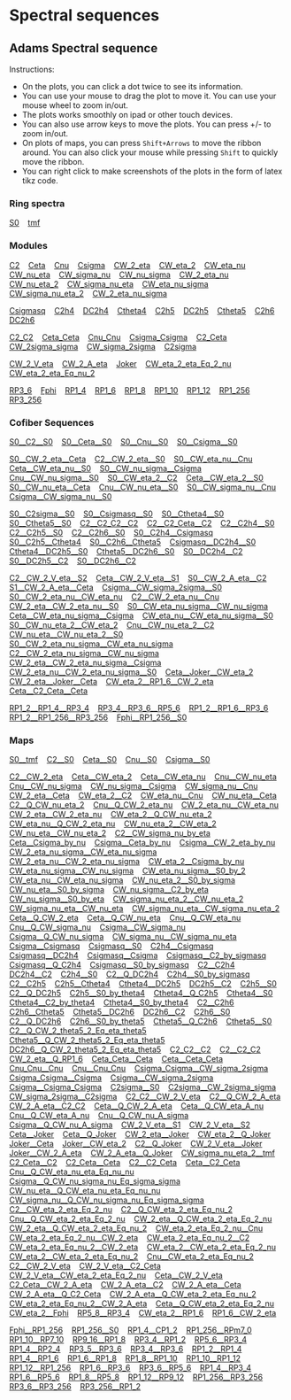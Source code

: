 # Spectral sequences
## Adams Spectral sequence
Instructions: 
* On the plots, you can click a dot twice to see its information. 
* You can use your mouse to drag the plot to move it. You can use your mouse wheel to zoom in/out.
* The plots works smoothly on ipad or other touch devices.
* You can also use arrow keys to move the plots. You can press +/- to zoom in/out.
* On plots of maps, you can press `Shift+Arrows` to move the ribbon around. You can also click your mouse while pressing `Shift` to quickly move the ribbon.
* You can right click to make screenshots of the plots in the form of latex tikz code.
### Ring spectra
[S0](plot.html?diagram=kervaire-49&data=S0)&nbsp;&nbsp;&nbsp;
[tmf](plot.html?diagram=kervaire-49&data=tmf)&nbsp;&nbsp;&nbsp;

### Modules
[C2](plot.html?diagram=kervaire-49&data=C2)&nbsp;&nbsp;&nbsp;
[Ceta](plot.html?diagram=kervaire-49&data=Ceta)&nbsp;&nbsp;&nbsp;
[Cnu](plot.html?diagram=kervaire-49&data=Cnu)&nbsp;&nbsp;&nbsp;
[Csigma](plot.html?diagram=kervaire-49&data=Csigma)&nbsp;&nbsp;&nbsp;
[CW_2_eta](plot.html?diagram=kervaire-49&data=CW_2_eta)&nbsp;&nbsp;&nbsp;
[CW_eta_2](plot.html?diagram=kervaire-49&data=CW_eta_2)&nbsp;&nbsp;&nbsp;
[CW_eta_nu](plot.html?diagram=kervaire-49&data=CW_eta_nu)&nbsp;&nbsp;&nbsp;
[CW_nu_eta](plot.html?diagram=kervaire-49&data=CW_nu_eta)&nbsp;&nbsp;&nbsp;
[CW_sigma_nu](plot.html?diagram=kervaire-49&data=CW_sigma_nu)&nbsp;&nbsp;&nbsp;
[CW_nu_sigma](plot.html?diagram=kervaire-49&data=CW_nu_sigma)&nbsp;&nbsp;&nbsp;
[CW_2_eta_nu](plot.html?diagram=kervaire-49&data=CW_2_eta_nu)&nbsp;&nbsp;&nbsp;
[CW_nu_eta_2](plot.html?diagram=kervaire-49&data=CW_nu_eta_2)&nbsp;&nbsp;&nbsp;
[CW_sigma_nu_eta](plot.html?diagram=kervaire-49&data=CW_sigma_nu_eta)&nbsp;&nbsp;&nbsp;
[CW_eta_nu_sigma](plot.html?diagram=kervaire-49&data=CW_eta_nu_sigma)&nbsp;&nbsp;&nbsp;
[CW_sigma_nu_eta_2](plot.html?diagram=kervaire-49&data=CW_sigma_nu_eta_2)&nbsp;&nbsp;&nbsp;
[CW_2_eta_nu_sigma](plot.html?diagram=kervaire-49&data=CW_2_eta_nu_sigma)&nbsp;&nbsp;&nbsp;

[Csigmasq](plot.html?diagram=kervaire-49&data=Csigmasq)&nbsp;&nbsp;&nbsp;
[C2h4](plot.html?diagram=kervaire-49&data=C2h4)&nbsp;&nbsp;&nbsp;
[DC2h4](plot.html?diagram=kervaire-49&data=DC2h4)&nbsp;&nbsp;&nbsp;
[Ctheta4](plot.html?diagram=kervaire-49&data=Ctheta4)&nbsp;&nbsp;&nbsp;
[C2h5](plot.html?diagram=kervaire-49&data=C2h5)&nbsp;&nbsp;&nbsp;
[DC2h5](plot.html?diagram=kervaire-49&data=DC2h5)&nbsp;&nbsp;&nbsp;
[Ctheta5](plot.html?diagram=kervaire-49&data=Ctheta5)&nbsp;&nbsp;&nbsp;
[C2h6](plot.html?diagram=kervaire-49&data=C2h6)&nbsp;&nbsp;&nbsp;
[DC2h6](plot.html?diagram=kervaire-49&data=DC2h6)&nbsp;&nbsp;&nbsp;

[C2_C2](plot.html?diagram=kervaire-49&data=C2_C2)&nbsp;&nbsp;&nbsp;
[Ceta_Ceta](plot.html?diagram=kervaire-49&data=Ceta_Ceta)&nbsp;&nbsp;&nbsp;
[Cnu_Cnu](plot.html?diagram=kervaire-49&data=Cnu_Cnu)&nbsp;&nbsp;&nbsp;
[Csigma_Csigma](plot.html?diagram=kervaire-49&data=Csigma_Csigma)&nbsp;&nbsp;&nbsp;
[C2_Ceta](plot.html?diagram=kervaire-49&data=C2_Ceta)&nbsp;&nbsp;&nbsp;
[CW_2sigma_sigma](plot.html?diagram=kervaire-49&data=CW_2sigma_sigma)&nbsp;&nbsp;&nbsp;
[CW_sigma_2sigma](plot.html?diagram=kervaire-49&data=CW_sigma_2sigma)&nbsp;&nbsp;&nbsp;
[C2sigma](plot.html?diagram=kervaire-49&data=C2sigma)&nbsp;&nbsp;&nbsp;

[CW_2_V_eta](plot.html?diagram=kervaire-49&data=CW_2_V_eta)&nbsp;&nbsp;&nbsp;
[CW_2_A_eta](plot.html?diagram=kervaire-49&data=CW_2_A_eta)&nbsp;&nbsp;&nbsp;
[Joker](plot.html?diagram=kervaire-49&data=Joker)&nbsp;&nbsp;&nbsp;
[CW_eta_2_eta_Eq_2_nu](plot.html?diagram=kervaire-49&data=CW_eta_2_eta_Eq_2_nu)&nbsp;&nbsp;&nbsp;
[CW_eta_2_eta_Eq_nu_2](plot.html?diagram=kervaire-49&data=CW_eta_2_eta_Eq_nu_2)&nbsp;&nbsp;&nbsp;

[RP3_6](plot.html?diagram=kervaire-49&data=RP3_6)&nbsp;&nbsp;&nbsp;
[Fphi](plot.html?diagram=kervaire-49&data=Fphi)&nbsp;&nbsp;&nbsp;
[RP1_4](plot.html?diagram=kervaire-49&data=RP1_4)&nbsp;&nbsp;&nbsp;
[RP1_6](plot.html?diagram=kervaire-49&data=RP1_6)&nbsp;&nbsp;&nbsp;
[RP1_8](plot.html?diagram=kervaire-49&data=RP1_8)&nbsp;&nbsp;&nbsp;
[RP1_10](plot.html?diagram=kervaire-49&data=RP1_10)&nbsp;&nbsp;&nbsp;
[RP1_12](plot.html?diagram=kervaire-49&data=RP1_12)&nbsp;&nbsp;&nbsp;
[RP1_256](plot.html?diagram=kervaire-49&data=RP1_256)&nbsp;&nbsp;&nbsp;
[RP3_256](plot.html?diagram=kervaire-49&data=RP3_256)&nbsp;&nbsp;&nbsp;

### Cofiber Sequences
[S0__C2__S0](plot.html?diagram=kervaire-49&data=S0__C2__S0)&nbsp;&nbsp;&nbsp;
[S0__Ceta__S0](plot.html?diagram=kervaire-49&data=S0__Ceta__S0)&nbsp;&nbsp;&nbsp;
[S0__Cnu__S0](plot.html?diagram=kervaire-49&data=S0__Cnu__S0)&nbsp;&nbsp;&nbsp;
[S0__Csigma__S0](plot.html?diagram=kervaire-49&data=S0__Csigma__S0)&nbsp;&nbsp;&nbsp;

[S0__CW_2_eta__Ceta](plot.html?diagram=kervaire-49&data=S0__CW_2_eta__Ceta)&nbsp;&nbsp;&nbsp;
[C2__CW_2_eta__S0](plot.html?diagram=kervaire-49&data=C2__CW_2_eta__S0)&nbsp;&nbsp;&nbsp;
[S0__CW_eta_nu__Cnu](plot.html?diagram=kervaire-49&data=S0__CW_eta_nu__Cnu)&nbsp;&nbsp;&nbsp;
[Ceta__CW_eta_nu__S0](plot.html?diagram=kervaire-49&data=Ceta__CW_eta_nu__S0)&nbsp;&nbsp;&nbsp;
[S0__CW_nu_sigma__Csigma](plot.html?diagram=kervaire-49&data=S0__CW_nu_sigma__Csigma)&nbsp;&nbsp;&nbsp;
[Cnu__CW_nu_sigma__S0](plot.html?diagram=kervaire-49&data=Cnu__CW_nu_sigma__S0)&nbsp;&nbsp;&nbsp;
[S0__CW_eta_2__C2](plot.html?diagram=kervaire-49&data=S0__CW_eta_2__C2)&nbsp;&nbsp;&nbsp;
[Ceta__CW_eta_2__S0](plot.html?diagram=kervaire-49&data=Ceta__CW_eta_2__S0)&nbsp;&nbsp;&nbsp;
[S0__CW_nu_eta__Ceta](plot.html?diagram=kervaire-49&data=S0__CW_nu_eta__Ceta)&nbsp;&nbsp;&nbsp;
[Cnu__CW_nu_eta__S0](plot.html?diagram=kervaire-49&data=Cnu__CW_nu_eta__S0)&nbsp;&nbsp;&nbsp;
[S0__CW_sigma_nu__Cnu](plot.html?diagram=kervaire-49&data=S0__CW_sigma_nu__Cnu)&nbsp;&nbsp;&nbsp;
[Csigma__CW_sigma_nu__S0](plot.html?diagram=kervaire-49&data=Csigma__CW_sigma_nu__S0)&nbsp;&nbsp;&nbsp;

[S0__C2sigma__S0](plot.html?diagram=kervaire-49&data=S0__C2sigma__S0)&nbsp;&nbsp;&nbsp;
[S0__Csigmasq__S0](plot.html?diagram=kervaire-49&data=S0__Csigmasq__S0)&nbsp;&nbsp;&nbsp;
[S0__Ctheta4__S0](plot.html?diagram=kervaire-49&data=S0__Ctheta4__S0)&nbsp;&nbsp;&nbsp;
[S0__Ctheta5__S0](plot.html?diagram=kervaire-49&data=S0__Ctheta5__S0)&nbsp;&nbsp;&nbsp;
[C2__C2_C2__C2](plot.html?diagram=kervaire-49&data=C2__C2_C2__C2)&nbsp;&nbsp;&nbsp;
[C2__C2_Ceta__C2](plot.html?diagram=kervaire-49&data=C2__C2_Ceta__C2)&nbsp;&nbsp;&nbsp;
[C2__C2h4__S0](plot.html?diagram=kervaire-49&data=C2__C2h4__S0)&nbsp;&nbsp;&nbsp;
[C2__C2h5__S0](plot.html?diagram=kervaire-49&data=C2__C2h5__S0)&nbsp;&nbsp;&nbsp;
[C2__C2h6__S0](plot.html?diagram=kervaire-49&data=C2__C2h6__S0)&nbsp;&nbsp;&nbsp;
[S0__C2h4__Csigmasq](plot.html?diagram=kervaire-49&data=S0__C2h4__Csigmasq)&nbsp;&nbsp;&nbsp;
[S0__C2h5__Ctheta4](plot.html?diagram=kervaire-49&data=S0__C2h5__Ctheta4)&nbsp;&nbsp;&nbsp;
[S0__C2h6__Ctheta5](plot.html?diagram=kervaire-49&data=S0__C2h6__Ctheta5)&nbsp;&nbsp;&nbsp;
[Csigmasq__DC2h4__S0](plot.html?diagram=kervaire-49&data=Csigmasq__DC2h4__S0)&nbsp;&nbsp;&nbsp;
[Ctheta4__DC2h5__S0](plot.html?diagram=kervaire-49&data=Ctheta4__DC2h5__S0)&nbsp;&nbsp;&nbsp;
[Ctheta5__DC2h6__S0](plot.html?diagram=kervaire-49&data=Ctheta5__DC2h6__S0)&nbsp;&nbsp;&nbsp;
[S0__DC2h4__C2](plot.html?diagram=kervaire-49&data=S0__DC2h4__C2)&nbsp;&nbsp;&nbsp;
[S0__DC2h5__C2](plot.html?diagram=kervaire-49&data=S0__DC2h5__C2)&nbsp;&nbsp;&nbsp;
[S0__DC2h6__C2](plot.html?diagram=kervaire-49&data=S0__DC2h6__C2)&nbsp;&nbsp;&nbsp;

[C2__CW_2_V_eta__S2](plot.html?diagram=kervaire-49&data=C2__CW_2_V_eta__S2)&nbsp;&nbsp;&nbsp;
[Ceta__CW_2_V_eta__S1](plot.html?diagram=kervaire-49&data=Ceta__CW_2_V_eta__S1)&nbsp;&nbsp;&nbsp;
[S0__CW_2_A_eta__C2](plot.html?diagram=kervaire-49&data=S0__CW_2_A_eta__C2)&nbsp;&nbsp;&nbsp;
[S1__CW_2_A_eta__Ceta](plot.html?diagram=kervaire-49&data=S1__CW_2_A_eta__Ceta)&nbsp;&nbsp;&nbsp;
[Csigma__CW_sigma_2sigma__S0](plot.html?diagram=kervaire-49&data=Csigma__CW_sigma_2sigma__S0)&nbsp;&nbsp;&nbsp;
[S0__CW_2_eta_nu__CW_eta_nu](plot.html?diagram=kervaire-49&data=S0__CW_2_eta_nu__CW_eta_nu)&nbsp;&nbsp;&nbsp;
[C2__CW_2_eta_nu__Cnu](plot.html?diagram=kervaire-49&data=C2__CW_2_eta_nu__Cnu)&nbsp;&nbsp;&nbsp;
[CW_2_eta__CW_2_eta_nu__S0](plot.html?diagram=kervaire-49&data=CW_2_eta__CW_2_eta_nu__S0)&nbsp;&nbsp;&nbsp;
[S0__CW_eta_nu_sigma__CW_nu_sigma](plot.html?diagram=kervaire-49&data=S0__CW_eta_nu_sigma__CW_nu_sigma)&nbsp;&nbsp;&nbsp;
[Ceta__CW_eta_nu_sigma__Csigma](plot.html?diagram=kervaire-49&data=Ceta__CW_eta_nu_sigma__Csigma)&nbsp;&nbsp;&nbsp;
[CW_eta_nu__CW_eta_nu_sigma__S0](plot.html?diagram=kervaire-49&data=CW_eta_nu__CW_eta_nu_sigma__S0)&nbsp;&nbsp;&nbsp;
[S0__CW_nu_eta_2__CW_eta_2](plot.html?diagram=kervaire-49&data=S0__CW_nu_eta_2__CW_eta_2)&nbsp;&nbsp;&nbsp;
[Cnu__CW_nu_eta_2__C2](plot.html?diagram=kervaire-49&data=Cnu__CW_nu_eta_2__C2)&nbsp;&nbsp;&nbsp;
[CW_nu_eta__CW_nu_eta_2__S0](plot.html?diagram=kervaire-49&data=CW_nu_eta__CW_nu_eta_2__S0)&nbsp;&nbsp;&nbsp;
[S0__CW_2_eta_nu_sigma__CW_eta_nu_sigma](plot.html?diagram=kervaire-49&data=S0__CW_2_eta_nu_sigma__CW_eta_nu_sigma)&nbsp;&nbsp;&nbsp;
[C2__CW_2_eta_nu_sigma__CW_nu_sigma](plot.html?diagram=kervaire-49&data=C2__CW_2_eta_nu_sigma__CW_nu_sigma)&nbsp;&nbsp;&nbsp;
[CW_2_eta__CW_2_eta_nu_sigma__Csigma](plot.html?diagram=kervaire-49&data=CW_2_eta__CW_2_eta_nu_sigma__Csigma)&nbsp;&nbsp;&nbsp;
[CW_2_eta_nu__CW_2_eta_nu_sigma__S0](plot.html?diagram=kervaire-49&data=CW_2_eta_nu__CW_2_eta_nu_sigma__S0)&nbsp;&nbsp;&nbsp;
[Ceta__Joker__CW_eta_2](plot.html?diagram=kervaire-49&data=Ceta__Joker__CW_eta_2)&nbsp;&nbsp;&nbsp;
[CW_2_eta__Joker__Ceta](plot.html?diagram=kervaire-49&data=CW_2_eta__Joker__Ceta)&nbsp;&nbsp;&nbsp;
[CW_eta_2__RP1_6__CW_2_eta](plot.html?diagram=kervaire-49&data=CW_eta_2__RP1_6__CW_2_eta)&nbsp;&nbsp;&nbsp;
[Ceta__C2_Ceta__Ceta](plot.html?diagram=kervaire-49&data=Ceta__C2_Ceta__Ceta)&nbsp;&nbsp;&nbsp;

[RP1_2__RP1_4__RP3_4](plot.html?diagram=kervaire-49&data=RP1_2__RP1_4__RP3_4)&nbsp;&nbsp;&nbsp;
[RP3_4__RP3_6__RP5_6](plot.html?diagram=kervaire-49&data=RP3_4__RP3_6__RP5_6)&nbsp;&nbsp;&nbsp;
[RP1_2__RP1_6__RP3_6](plot.html?diagram=kervaire-49&data=RP1_2__RP1_6__RP3_6)&nbsp;&nbsp;&nbsp;
[RP1_2__RP1_256__RP3_256](plot.html?diagram=kervaire-49&data=RP1_2__RP1_256__RP3_256)&nbsp;&nbsp;&nbsp;
[Fphi__RP1_256__S0](plot.html?diagram=kervaire-49&data=Fphi__RP1_256__S0)&nbsp;&nbsp;&nbsp;

### Maps
[S0__tmf](plot.html?diagram=kervaire-49&data=S0__tmf)&nbsp;&nbsp;&nbsp;
[C2__S0](plot.html?diagram=kervaire-49&data=C2__S0)&nbsp;&nbsp;&nbsp;
[Ceta__S0](plot.html?diagram=kervaire-49&data=Ceta__S0)&nbsp;&nbsp;&nbsp;
[Cnu__S0](plot.html?diagram=kervaire-49&data=Cnu__S0)&nbsp;&nbsp;&nbsp;
[Csigma__S0](plot.html?diagram=kervaire-49&data=Csigma__S0)&nbsp;&nbsp;&nbsp;

[C2__CW_2_eta](plot.html?diagram=kervaire-49&data=C2__CW_2_eta)&nbsp;&nbsp;&nbsp;
[Ceta__CW_eta_2](plot.html?diagram=kervaire-49&data=Ceta__CW_eta_2)&nbsp;&nbsp;&nbsp;
[Ceta__CW_eta_nu](plot.html?diagram=kervaire-49&data=Ceta__CW_eta_nu)&nbsp;&nbsp;&nbsp;
[Cnu__CW_nu_eta](plot.html?diagram=kervaire-49&data=Cnu__CW_nu_eta)&nbsp;&nbsp;&nbsp;
[Cnu__CW_nu_sigma](plot.html?diagram=kervaire-49&data=Cnu__CW_nu_sigma)&nbsp;&nbsp;&nbsp;
[CW_nu_sigma__Csigma](plot.html?diagram=kervaire-49&data=CW_nu_sigma__Csigma)&nbsp;&nbsp;&nbsp;
[CW_sigma_nu__Cnu](plot.html?diagram=kervaire-49&data=CW_sigma_nu__Cnu)&nbsp;&nbsp;&nbsp;
[CW_2_eta__Ceta](plot.html?diagram=kervaire-49&data=CW_2_eta__Ceta)&nbsp;&nbsp;&nbsp;
[CW_eta_2__C2](plot.html?diagram=kervaire-49&data=CW_eta_2__C2)&nbsp;&nbsp;&nbsp;
[CW_eta_nu__Cnu](plot.html?diagram=kervaire-49&data=CW_eta_nu__Cnu)&nbsp;&nbsp;&nbsp;
[CW_nu_eta__Ceta](plot.html?diagram=kervaire-49&data=CW_nu_eta__Ceta)&nbsp;&nbsp;&nbsp;
[C2__Q_CW_nu_eta_2](plot.html?diagram=kervaire-49&data=C2__Q_CW_nu_eta_2)&nbsp;&nbsp;&nbsp;
[Cnu__Q_CW_2_eta_nu](plot.html?diagram=kervaire-49&data=Cnu__Q_CW_2_eta_nu)&nbsp;&nbsp;&nbsp;
[CW_2_eta_nu__CW_eta_nu](plot.html?diagram=kervaire-49&data=CW_2_eta_nu__CW_eta_nu)&nbsp;&nbsp;&nbsp;
[CW_2_eta__CW_2_eta_nu](plot.html?diagram=kervaire-49&data=CW_2_eta__CW_2_eta_nu)&nbsp;&nbsp;&nbsp;
[CW_eta_2__Q_CW_nu_eta_2](plot.html?diagram=kervaire-49&data=CW_eta_2__Q_CW_nu_eta_2)&nbsp;&nbsp;&nbsp;
[CW_eta_nu__Q_CW_2_eta_nu](plot.html?diagram=kervaire-49&data=CW_eta_nu__Q_CW_2_eta_nu)&nbsp;&nbsp;&nbsp;
[CW_nu_eta_2__CW_eta_2](plot.html?diagram=kervaire-49&data=CW_nu_eta_2__CW_eta_2)&nbsp;&nbsp;&nbsp;
[CW_nu_eta__CW_nu_eta_2](plot.html?diagram=kervaire-49&data=CW_nu_eta__CW_nu_eta_2)&nbsp;&nbsp;&nbsp;
[C2__CW_sigma_nu_by_eta](plot.html?diagram=kervaire-49&data=C2__CW_sigma_nu_by_eta)&nbsp;&nbsp;&nbsp;
[Ceta__Csigma_by_nu](plot.html?diagram=kervaire-49&data=Ceta__Csigma_by_nu)&nbsp;&nbsp;&nbsp;
[Csigma__Ceta_by_nu](plot.html?diagram=kervaire-49&data=Csigma__Ceta_by_nu)&nbsp;&nbsp;&nbsp;
[Csigma__CW_2_eta_by_nu](plot.html?diagram=kervaire-49&data=Csigma__CW_2_eta_by_nu)&nbsp;&nbsp;&nbsp;
[CW_2_eta_nu_sigma__CW_eta_nu_sigma](plot.html?diagram=kervaire-49&data=CW_2_eta_nu_sigma__CW_eta_nu_sigma)&nbsp;&nbsp;&nbsp;
[CW_2_eta_nu__CW_2_eta_nu_sigma](plot.html?diagram=kervaire-49&data=CW_2_eta_nu__CW_2_eta_nu_sigma)&nbsp;&nbsp;&nbsp;
[CW_eta_2__Csigma_by_nu](plot.html?diagram=kervaire-49&data=CW_eta_2__Csigma_by_nu)&nbsp;&nbsp;&nbsp;
[CW_eta_nu_sigma__CW_nu_sigma](plot.html?diagram=kervaire-49&data=CW_eta_nu_sigma__CW_nu_sigma)&nbsp;&nbsp;&nbsp;
[CW_eta_nu_sigma__S0_by_2](plot.html?diagram=kervaire-49&data=CW_eta_nu_sigma__S0_by_2)&nbsp;&nbsp;&nbsp;
[CW_eta_nu__CW_eta_nu_sigma](plot.html?diagram=kervaire-49&data=CW_eta_nu__CW_eta_nu_sigma)&nbsp;&nbsp;&nbsp;
[CW_nu_eta_2__S0_by_sigma](plot.html?diagram=kervaire-49&data=CW_nu_eta_2__S0_by_sigma)&nbsp;&nbsp;&nbsp;
[CW_nu_eta__S0_by_sigma](plot.html?diagram=kervaire-49&data=CW_nu_eta__S0_by_sigma)&nbsp;&nbsp;&nbsp;
[CW_nu_sigma__C2_by_eta](plot.html?diagram=kervaire-49&data=CW_nu_sigma__C2_by_eta)&nbsp;&nbsp;&nbsp;
[CW_nu_sigma__S0_by_eta](plot.html?diagram=kervaire-49&data=CW_nu_sigma__S0_by_eta)&nbsp;&nbsp;&nbsp;
[CW_sigma_nu_eta_2__CW_nu_eta_2](plot.html?diagram=kervaire-49&data=CW_sigma_nu_eta_2__CW_nu_eta_2)&nbsp;&nbsp;&nbsp;
[CW_sigma_nu_eta__CW_nu_eta](plot.html?diagram=kervaire-49&data=CW_sigma_nu_eta__CW_nu_eta)&nbsp;&nbsp;&nbsp;
[CW_sigma_nu_eta__CW_sigma_nu_eta_2](plot.html?diagram=kervaire-49&data=CW_sigma_nu_eta__CW_sigma_nu_eta_2)&nbsp;&nbsp;&nbsp;
[Ceta__Q_CW_2_eta](plot.html?diagram=kervaire-49&data=Ceta__Q_CW_2_eta)&nbsp;&nbsp;&nbsp;
[Ceta__Q_CW_nu_eta](plot.html?diagram=kervaire-49&data=Ceta__Q_CW_nu_eta)&nbsp;&nbsp;&nbsp;
[Cnu__Q_CW_eta_nu](plot.html?diagram=kervaire-49&data=Cnu__Q_CW_eta_nu)&nbsp;&nbsp;&nbsp;
[Cnu__Q_CW_sigma_nu](plot.html?diagram=kervaire-49&data=Cnu__Q_CW_sigma_nu)&nbsp;&nbsp;&nbsp;
[Csigma__CW_sigma_nu](plot.html?diagram=kervaire-49&data=Csigma__CW_sigma_nu)&nbsp;&nbsp;&nbsp;
[Csigma__Q_CW_nu_sigma](plot.html?diagram=kervaire-49&data=Csigma__Q_CW_nu_sigma)&nbsp;&nbsp;&nbsp;
[CW_sigma_nu__CW_sigma_nu_eta](plot.html?diagram=kervaire-49&data=CW_sigma_nu__CW_sigma_nu_eta)&nbsp;&nbsp;&nbsp;
[Csigma__Csigmasq](plot.html?diagram=kervaire-49&data=Csigma__Csigmasq)&nbsp;&nbsp;&nbsp;
[Csigmasq__S0](plot.html?diagram=kervaire-49&data=Csigmasq__S0)&nbsp;&nbsp;&nbsp;
[C2h4__Csigmasq](plot.html?diagram=kervaire-49&data=C2h4__Csigmasq)&nbsp;&nbsp;&nbsp;
[Csigmasq__DC2h4](plot.html?diagram=kervaire-49&data=Csigmasq__DC2h4)&nbsp;&nbsp;&nbsp;
[Csigmasq__Csigma](plot.html?diagram=kervaire-49&data=Csigmasq__Csigma)&nbsp;&nbsp;&nbsp;
[Csigmasq__C2_by_sigmasq](plot.html?diagram=kervaire-49&data=Csigmasq__C2_by_sigmasq)&nbsp;&nbsp;&nbsp;
[Csigmasq__Q_C2h4](plot.html?diagram=kervaire-49&data=Csigmasq__Q_C2h4)&nbsp;&nbsp;&nbsp;
[Csigmasq__S0_by_sigmasq](plot.html?diagram=kervaire-49&data=Csigmasq__S0_by_sigmasq)&nbsp;&nbsp;&nbsp;
[C2__C2h4](plot.html?diagram=kervaire-49&data=C2__C2h4)&nbsp;&nbsp;&nbsp;
[DC2h4__C2](plot.html?diagram=kervaire-49&data=DC2h4__C2)&nbsp;&nbsp;&nbsp;
[C2h4__S0](plot.html?diagram=kervaire-49&data=C2h4__S0)&nbsp;&nbsp;&nbsp;
[C2__Q_DC2h4](plot.html?diagram=kervaire-49&data=C2__Q_DC2h4)&nbsp;&nbsp;&nbsp;
[C2h4__S0_by_sigmasq](plot.html?diagram=kervaire-49&data=C2h4__S0_by_sigmasq)&nbsp;&nbsp;&nbsp;
[C2__C2h5](plot.html?diagram=kervaire-49&data=C2__C2h5)&nbsp;&nbsp;&nbsp;
[C2h5__Ctheta4](plot.html?diagram=kervaire-49&data=C2h5__Ctheta4)&nbsp;&nbsp;&nbsp;
[Ctheta4__DC2h5](plot.html?diagram=kervaire-49&data=Ctheta4__DC2h5)&nbsp;&nbsp;&nbsp;
[DC2h5__C2](plot.html?diagram=kervaire-49&data=DC2h5__C2)&nbsp;&nbsp;&nbsp;
[C2h5__S0](plot.html?diagram=kervaire-49&data=C2h5__S0)&nbsp;&nbsp;&nbsp;
[C2__Q_DC2h5](plot.html?diagram=kervaire-49&data=C2__Q_DC2h5)&nbsp;&nbsp;&nbsp;
[C2h5__S0_by_theta4](plot.html?diagram=kervaire-49&data=C2h5__S0_by_theta4)&nbsp;&nbsp;&nbsp;
[Ctheta4__Q_C2h5](plot.html?diagram=kervaire-49&data=Ctheta4__Q_C2h5)&nbsp;&nbsp;&nbsp;
[Ctheta4__S0](plot.html?diagram=kervaire-49&data=Ctheta4__S0)&nbsp;&nbsp;&nbsp;
[Ctheta4__C2_by_theta4](plot.html?diagram=kervaire-49&data=Ctheta4__C2_by_theta4)&nbsp;&nbsp;&nbsp;
[Ctheta4__S0_by_theta4](plot.html?diagram=kervaire-49&data=Ctheta4__S0_by_theta4)&nbsp;&nbsp;&nbsp;
[C2__C2h6](plot.html?diagram=kervaire-49&data=C2__C2h6)&nbsp;&nbsp;&nbsp;
[C2h6__Ctheta5](plot.html?diagram=kervaire-49&data=C2h6__Ctheta5)&nbsp;&nbsp;&nbsp;
[Ctheta5__DC2h6](plot.html?diagram=kervaire-49&data=Ctheta5__DC2h6)&nbsp;&nbsp;&nbsp;
[DC2h6__C2](plot.html?diagram=kervaire-49&data=DC2h6__C2)&nbsp;&nbsp;&nbsp;
[C2h6__S0](plot.html?diagram=kervaire-49&data=C2h6__S0)&nbsp;&nbsp;&nbsp;
[C2__Q_DC2h6](plot.html?diagram=kervaire-49&data=C2__Q_DC2h6)&nbsp;&nbsp;&nbsp;
[C2h6__S0_by_theta5](plot.html?diagram=kervaire-49&data=C2h6__S0_by_theta5)&nbsp;&nbsp;&nbsp;
[Ctheta5__Q_C2h6](plot.html?diagram=kervaire-49&data=Ctheta5__Q_C2h6)&nbsp;&nbsp;&nbsp;
[Ctheta5__S0](plot.html?diagram=kervaire-49&data=Ctheta5__S0)&nbsp;&nbsp;&nbsp;
[C2__Q_CW_2_theta5_2_Eq_eta_theta5](plot.html?diagram=kervaire-49&data=C2__Q_CW_2_theta5_2_Eq_eta_theta5)&nbsp;&nbsp;&nbsp;
[Ctheta5__Q_CW_2_theta5_2_Eq_eta_theta5](plot.html?diagram=kervaire-49&data=Ctheta5__Q_CW_2_theta5_2_Eq_eta_theta5)&nbsp;&nbsp;&nbsp;
[DC2h6__Q_CW_2_theta5_2_Eq_eta_theta5](plot.html?diagram=kervaire-49&data=DC2h6__Q_CW_2_theta5_2_Eq_eta_theta5)&nbsp;&nbsp;&nbsp;
[C2_C2__C2](plot.html?diagram=kervaire-49&data=C2_C2__C2)&nbsp;&nbsp;&nbsp;
[C2__C2_C2](plot.html?diagram=kervaire-49&data=C2__C2_C2)&nbsp;&nbsp;&nbsp;
[CW_2_eta__Q_RP1_6](plot.html?diagram=kervaire-49&data=CW_2_eta__Q_RP1_6)&nbsp;&nbsp;&nbsp;
[Ceta_Ceta__Ceta](plot.html?diagram=kervaire-49&data=Ceta_Ceta__Ceta)&nbsp;&nbsp;&nbsp;
[Ceta__Ceta_Ceta](plot.html?diagram=kervaire-49&data=Ceta__Ceta_Ceta)&nbsp;&nbsp;&nbsp;
[Cnu_Cnu__Cnu](plot.html?diagram=kervaire-49&data=Cnu_Cnu__Cnu)&nbsp;&nbsp;&nbsp;
[Cnu__Cnu_Cnu](plot.html?diagram=kervaire-49&data=Cnu__Cnu_Cnu)&nbsp;&nbsp;&nbsp;
[Csigma_Csigma__CW_sigma_2sigma](plot.html?diagram=kervaire-49&data=Csigma_Csigma__CW_sigma_2sigma)&nbsp;&nbsp;&nbsp;
[Csigma_Csigma__Csigma](plot.html?diagram=kervaire-49&data=Csigma_Csigma__Csigma)&nbsp;&nbsp;&nbsp;
[Csigma__CW_sigma_2sigma](plot.html?diagram=kervaire-49&data=Csigma__CW_sigma_2sigma)&nbsp;&nbsp;&nbsp;
[Csigma__Csigma_Csigma](plot.html?diagram=kervaire-49&data=Csigma__Csigma_Csigma)&nbsp;&nbsp;&nbsp;
[C2sigma__S0](plot.html?diagram=kervaire-49&data=C2sigma__S0)&nbsp;&nbsp;&nbsp;
[C2sigma__CW_2sigma_sigma](plot.html?diagram=kervaire-49&data=C2sigma__CW_2sigma_sigma)&nbsp;&nbsp;&nbsp;
[CW_sigma_2sigma__C2sigma](plot.html?diagram=kervaire-49&data=CW_sigma_2sigma__C2sigma)&nbsp;&nbsp;&nbsp;
[C2_C2__CW_2_V_eta](plot.html?diagram=kervaire-49&data=C2_C2__CW_2_V_eta)&nbsp;&nbsp;&nbsp;
[C2__Q_CW_2_A_eta](plot.html?diagram=kervaire-49&data=C2__Q_CW_2_A_eta)&nbsp;&nbsp;&nbsp;
[CW_2_A_eta__C2_C2](plot.html?diagram=kervaire-49&data=CW_2_A_eta__C2_C2)&nbsp;&nbsp;&nbsp;
[Ceta__Q_CW_2_A_eta](plot.html?diagram=kervaire-49&data=Ceta__Q_CW_2_A_eta)&nbsp;&nbsp;&nbsp;
[Ceta__Q_CW_eta_A_nu](plot.html?diagram=kervaire-49&data=Ceta__Q_CW_eta_A_nu)&nbsp;&nbsp;&nbsp;
[Cnu__Q_CW_eta_A_nu](plot.html?diagram=kervaire-49&data=Cnu__Q_CW_eta_A_nu)&nbsp;&nbsp;&nbsp;
[Cnu__Q_CW_nu_A_sigma](plot.html?diagram=kervaire-49&data=Cnu__Q_CW_nu_A_sigma)&nbsp;&nbsp;&nbsp;
[Csigma__Q_CW_nu_A_sigma](plot.html?diagram=kervaire-49&data=Csigma__Q_CW_nu_A_sigma)&nbsp;&nbsp;&nbsp;
[CW_2_V_eta__S1](plot.html?diagram=kervaire-49&data=CW_2_V_eta__S1)&nbsp;&nbsp;&nbsp;
[CW_2_V_eta__S2](plot.html?diagram=kervaire-49&data=CW_2_V_eta__S2)&nbsp;&nbsp;&nbsp;
[Ceta__Joker](plot.html?diagram=kervaire-49&data=Ceta__Joker)&nbsp;&nbsp;&nbsp;
[Ceta__Q_Joker](plot.html?diagram=kervaire-49&data=Ceta__Q_Joker)&nbsp;&nbsp;&nbsp;
[CW_2_eta__Joker](plot.html?diagram=kervaire-49&data=CW_2_eta__Joker)&nbsp;&nbsp;&nbsp;
[CW_eta_2__Q_Joker](plot.html?diagram=kervaire-49&data=CW_eta_2__Q_Joker)&nbsp;&nbsp;&nbsp;
[Joker__Ceta](plot.html?diagram=kervaire-49&data=Joker__Ceta)&nbsp;&nbsp;&nbsp;
[Joker__CW_eta_2](plot.html?diagram=kervaire-49&data=Joker__CW_eta_2)&nbsp;&nbsp;&nbsp;
[C2__Q_Joker](plot.html?diagram=kervaire-49&data=C2__Q_Joker)&nbsp;&nbsp;&nbsp;
[CW_2_V_eta__Joker](plot.html?diagram=kervaire-49&data=CW_2_V_eta__Joker)&nbsp;&nbsp;&nbsp;
[Joker__CW_2_A_eta](plot.html?diagram=kervaire-49&data=Joker__CW_2_A_eta)&nbsp;&nbsp;&nbsp;
[CW_2_A_eta__Q_Joker](plot.html?diagram=kervaire-49&data=CW_2_A_eta__Q_Joker)&nbsp;&nbsp;&nbsp;
[CW_sigma_nu_eta_2__tmf](plot.html?diagram=kervaire-49&data=CW_sigma_nu_eta_2__tmf)&nbsp;&nbsp;&nbsp;
[C2_Ceta__C2](plot.html?diagram=kervaire-49&data=C2_Ceta__C2)&nbsp;&nbsp;&nbsp;
[C2_Ceta__Ceta](plot.html?diagram=kervaire-49&data=C2_Ceta__Ceta)&nbsp;&nbsp;&nbsp;
[C2__C2_Ceta](plot.html?diagram=kervaire-49&data=C2__C2_Ceta)&nbsp;&nbsp;&nbsp;
[Ceta__C2_Ceta](plot.html?diagram=kervaire-49&data=Ceta__C2_Ceta)&nbsp;&nbsp;&nbsp;
[Cnu__Q_CW_eta_nu_eta_Eq_nu_nu](plot.html?diagram=kervaire-49&data=Cnu__Q_CW_eta_nu_eta_Eq_nu_nu)&nbsp;&nbsp;&nbsp;
[Csigma__Q_CW_nu_sigma_nu_Eq_sigma_sigma](plot.html?diagram=kervaire-49&data=Csigma__Q_CW_nu_sigma_nu_Eq_sigma_sigma)&nbsp;&nbsp;&nbsp;
[CW_nu_eta__Q_CW_eta_nu_eta_Eq_nu_nu](plot.html?diagram=kervaire-49&data=CW_nu_eta__Q_CW_eta_nu_eta_Eq_nu_nu)&nbsp;&nbsp;&nbsp;
[CW_sigma_nu__Q_CW_nu_sigma_nu_Eq_sigma_sigma](plot.html?diagram=kervaire-49&data=CW_sigma_nu__Q_CW_nu_sigma_nu_Eq_sigma_sigma)&nbsp;&nbsp;&nbsp;
[C2__CW_eta_2_eta_Eq_2_nu](plot.html?diagram=kervaire-49&data=C2__CW_eta_2_eta_Eq_2_nu)&nbsp;&nbsp;&nbsp;
[C2__Q_CW_eta_2_eta_Eq_nu_2](plot.html?diagram=kervaire-49&data=C2__Q_CW_eta_2_eta_Eq_nu_2)&nbsp;&nbsp;&nbsp;
[Cnu__Q_CW_eta_2_eta_Eq_2_nu](plot.html?diagram=kervaire-49&data=Cnu__Q_CW_eta_2_eta_Eq_2_nu)&nbsp;&nbsp;&nbsp;
[CW_2_eta__Q_CW_eta_2_eta_Eq_2_nu](plot.html?diagram=kervaire-49&data=CW_2_eta__Q_CW_eta_2_eta_Eq_2_nu)&nbsp;&nbsp;&nbsp;
[CW_2_eta__Q_CW_eta_2_eta_Eq_nu_2](plot.html?diagram=kervaire-49&data=CW_2_eta__Q_CW_eta_2_eta_Eq_nu_2)&nbsp;&nbsp;&nbsp;
[CW_eta_2_eta_Eq_2_nu__Cnu](plot.html?diagram=kervaire-49&data=CW_eta_2_eta_Eq_2_nu__Cnu)&nbsp;&nbsp;&nbsp;
[CW_eta_2_eta_Eq_2_nu__CW_2_eta](plot.html?diagram=kervaire-49&data=CW_eta_2_eta_Eq_2_nu__CW_2_eta)&nbsp;&nbsp;&nbsp;
[CW_eta_2_eta_Eq_nu_2__C2](plot.html?diagram=kervaire-49&data=CW_eta_2_eta_Eq_nu_2__C2)&nbsp;&nbsp;&nbsp;
[CW_eta_2_eta_Eq_nu_2__CW_2_eta](plot.html?diagram=kervaire-49&data=CW_eta_2_eta_Eq_nu_2__CW_2_eta)&nbsp;&nbsp;&nbsp;
[CW_eta_2__CW_eta_2_eta_Eq_2_nu](plot.html?diagram=kervaire-49&data=CW_eta_2__CW_eta_2_eta_Eq_2_nu)&nbsp;&nbsp;&nbsp;
[CW_eta_2__CW_eta_2_eta_Eq_nu_2](plot.html?diagram=kervaire-49&data=CW_eta_2__CW_eta_2_eta_Eq_nu_2)&nbsp;&nbsp;&nbsp;
[Cnu__CW_eta_2_eta_Eq_nu_2](plot.html?diagram=kervaire-49&data=Cnu__CW_eta_2_eta_Eq_nu_2)&nbsp;&nbsp;&nbsp;
[C2__CW_2_V_eta](plot.html?diagram=kervaire-49&data=C2__CW_2_V_eta)&nbsp;&nbsp;&nbsp;
[CW_2_V_eta__C2_Ceta](plot.html?diagram=kervaire-49&data=CW_2_V_eta__C2_Ceta)&nbsp;&nbsp;&nbsp;
[CW_2_V_eta__CW_eta_2_eta_Eq_2_nu](plot.html?diagram=kervaire-49&data=CW_2_V_eta__CW_eta_2_eta_Eq_2_nu)&nbsp;&nbsp;&nbsp;
[Ceta__CW_2_V_eta](plot.html?diagram=kervaire-49&data=Ceta__CW_2_V_eta)&nbsp;&nbsp;&nbsp;
[C2_Ceta__CW_2_A_eta](plot.html?diagram=kervaire-49&data=C2_Ceta__CW_2_A_eta)&nbsp;&nbsp;&nbsp;
[CW_2_A_eta__C2](plot.html?diagram=kervaire-49&data=CW_2_A_eta__C2)&nbsp;&nbsp;&nbsp;
[CW_2_A_eta__Ceta](plot.html?diagram=kervaire-49&data=CW_2_A_eta__Ceta)&nbsp;&nbsp;&nbsp;
[CW_2_A_eta__Q_C2_Ceta](plot.html?diagram=kervaire-49&data=CW_2_A_eta__Q_C2_Ceta)&nbsp;&nbsp;&nbsp;
[CW_2_A_eta__Q_CW_eta_2_eta_Eq_nu_2](plot.html?diagram=kervaire-49&data=CW_2_A_eta__Q_CW_eta_2_eta_Eq_nu_2)&nbsp;&nbsp;&nbsp;
[CW_eta_2_eta_Eq_nu_2__CW_2_A_eta](plot.html?diagram=kervaire-49&data=CW_eta_2_eta_Eq_nu_2__CW_2_A_eta)&nbsp;&nbsp;&nbsp;
[Ceta__Q_CW_eta_2_eta_Eq_2_nu](plot.html?diagram=kervaire-49&data=Ceta__Q_CW_eta_2_eta_Eq_2_nu)&nbsp;&nbsp;&nbsp;
[CW_eta_2__Fphi](plot.html?diagram=kervaire-49&data=CW_eta_2__Fphi)&nbsp;&nbsp;&nbsp;
[RP5_8__RP3_4](plot.html?diagram=kervaire-49&data=RP5_8__RP3_4)&nbsp;&nbsp;&nbsp;
[CW_eta_2__RP1_6](plot.html?diagram=kervaire-49&data=CW_eta_2__RP1_6)&nbsp;&nbsp;&nbsp;
[RP1_6__CW_2_eta](plot.html?diagram=kervaire-49&data=RP1_6__CW_2_eta)&nbsp;&nbsp;&nbsp;

[Fphi__RP1_256](plot.html?diagram=kervaire-49&data=Fphi__RP1_256)&nbsp;&nbsp;&nbsp;
[RP1_256__S0](plot.html?diagram=kervaire-49&data=RP1_256__S0)&nbsp;&nbsp;&nbsp;
[RP1_4__CP1_2](plot.html?diagram=kervaire-49&data=RP1_4__CP1_2)&nbsp;&nbsp;&nbsp;
[RP1_256__RPm7_0](plot.html?diagram=kervaire-49&data=RP1_256__RPm7_0)&nbsp;&nbsp;&nbsp;
[RP1_10__RP7_10](plot.html?diagram=kervaire-49&data=RP1_10__RP7_10)&nbsp;&nbsp;&nbsp;
[RP9_16__RP1_8](plot.html?diagram=kervaire-49&data=RP9_16__RP1_8)&nbsp;&nbsp;&nbsp;
[RP3_4__RP1_2](plot.html?diagram=kervaire-49&data=RP3_4__RP1_2)&nbsp;&nbsp;&nbsp;
[RP5_6__RP3_4](plot.html?diagram=kervaire-49&data=RP5_6__RP3_4)&nbsp;&nbsp;&nbsp;
[RP1_4__RP2_4](plot.html?diagram=kervaire-49&data=RP1_4__RP2_4)&nbsp;&nbsp;&nbsp;
[RP3_5__RP3_6](plot.html?diagram=kervaire-49&data=RP3_5__RP3_6)&nbsp;&nbsp;&nbsp;
[RP3_4__RP3_6](plot.html?diagram=kervaire-49&data=RP3_4__RP3_6)&nbsp;&nbsp;&nbsp;
[RP1_2__RP1_4](plot.html?diagram=kervaire-49&data=RP1_2__RP1_4)&nbsp;&nbsp;&nbsp;
[RP1_4__RP1_6](plot.html?diagram=kervaire-49&data=RP1_4__RP1_6)&nbsp;&nbsp;&nbsp;
[RP1_6__RP1_8](plot.html?diagram=kervaire-49&data=RP1_6__RP1_8)&nbsp;&nbsp;&nbsp;
[RP1_8__RP1_10](plot.html?diagram=kervaire-49&data=RP1_8__RP1_10)&nbsp;&nbsp;&nbsp;
[RP1_10__RP1_12](plot.html?diagram=kervaire-49&data=RP1_10__RP1_12)&nbsp;&nbsp;&nbsp;
[RP1_12__RP1_256](plot.html?diagram=kervaire-49&data=RP1_12__RP1_256)&nbsp;&nbsp;&nbsp;
[RP1_6__RP3_6](plot.html?diagram=kervaire-49&data=RP1_6__RP3_6)&nbsp;&nbsp;&nbsp;
[RP3_6__RP5_6](plot.html?diagram=kervaire-49&data=RP3_6__RP5_6)&nbsp;&nbsp;&nbsp;
[RP1_4__RP3_4](plot.html?diagram=kervaire-49&data=RP1_4__RP3_4)&nbsp;&nbsp;&nbsp;
[RP1_6__RP5_6](plot.html?diagram=kervaire-49&data=RP1_6__RP5_6)&nbsp;&nbsp;&nbsp;
[RP1_8__RP5_8](plot.html?diagram=kervaire-49&data=RP1_8__RP5_8)&nbsp;&nbsp;&nbsp;
[RP1_12__RP9_12](plot.html?diagram=kervaire-49&data=RP1_12__RP9_12)&nbsp;&nbsp;&nbsp;
[RP1_256__RP3_256](plot.html?diagram=kervaire-49&data=RP1_256__RP3_256)&nbsp;&nbsp;&nbsp;
[RP3_6__RP3_256](plot.html?diagram=kervaire-49&data=RP3_6__RP3_256)&nbsp;&nbsp;&nbsp;
[RP3_256__RP1_2](plot.html?diagram=kervaire-49&data=RP3_256__RP1_2)&nbsp;&nbsp;&nbsp;
